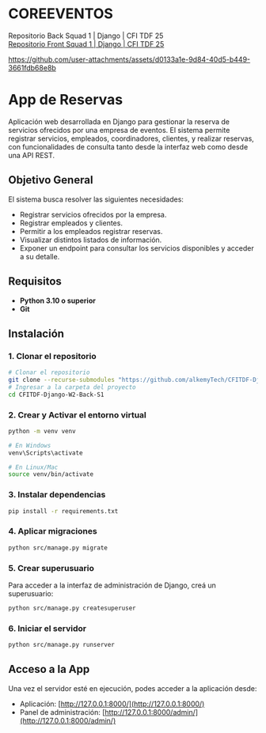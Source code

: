 # COREEVENTOS
Repositorio Back Squad 1 | Django | CFI TDF 25  
[Repositorio Front Squad 1 | Django | CFI TDF 25](https://github.com/alkemyTech/CFITDF-Django-W2-Front-S1)

https://github.com/user-attachments/assets/d0133a1e-9d84-40d5-b449-3661fdb68e8b

# App de Reservas
Aplicación web desarrollada en Django para gestionar la reserva de servicios ofrecidos por una empresa de eventos. El sistema permite registrar servicios, empleados, coordinadores, clientes, y realizar reservas, con funcionalidades de consulta tanto desde la interfaz web como desde una API REST.

## Objetivo General
El sistema busca resolver las siguientes necesidades:

- Registrar servicios ofrecidos por la empresa.
- Registrar empleados y clientes.
- Permitir a los empleados registrar reservas.
- Visualizar distintos listados de información.
- Exponer un endpoint para consultar los servicios disponibles y acceder a su detalle.

## Requisitos
- **Python 3.10 o superior**
- **Git**
## Instalación

### 1. Clonar el repositorio
```bash
# Clonar el repositorio
git clone --recurse-submodules "https://github.com/alkemyTech/CFITDF-Django-W2-Back-S1" 
# Ingresar a la carpeta del proyecto
cd CFITDF-Django-W2-Back-S1
```

### 2. Crear y Activar el entorno virtual
```bash
python -m venv venv

# En Windows
venv\Scripts\activate

# En Linux/Mac
source venv/bin/activate
```

### 3. Instalar dependencias
```bash
pip install -r requirements.txt
```

### 4. Aplicar migraciones
```bash
python src/manage.py migrate
```

### 5. Crear superusuario
Para acceder a la interfaz de administración de Django, creá un superusuario: 
```bash
python src/manage.py createsuperuser
```

### 6. Iniciar el servidor
```bash
python src/manage.py runserver
```
## Acceso a la App
Una vez el servidor esté en ejecución, podes acceder a la aplicación desde:
- Aplicación: [http://127.0.0.1:8000/](http://127.0.0.1:8000/)
- Panel de administración: [http://127.0.0.1:8000/admin/](http://127.0.0.1:8000/admin/)
